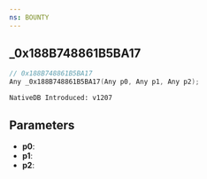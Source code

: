 ```yaml
---
ns: BOUNTY
---
```

## _0x188B748861B5BA17

```c
// 0x188B748861B5BA17
Any _0x188B748861B5BA17(Any p0, Any p1, Any p2);
```

```
NativeDB Introduced: v1207
```

## Parameters
* **p0**:
* **p1**:
* **p2**:
